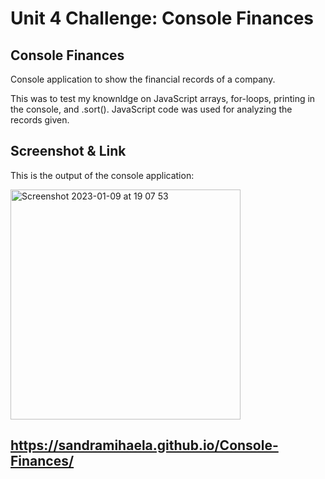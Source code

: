 # Unit 4 Challenge: Console Finances

## Console Finances 

Console application to show the financial records of a company.

This was to test my knownldge on JavaScript arrays, for-loops, printing in the console, and .sort(). JavaScript code was used for analyzing the records given.

## Screenshot & Link


This is the output of the console application: 


<img width="368" alt="Screenshot 2023-01-09 at 19 07 53" src="https://user-images.githubusercontent.com/117038215/211389053-e2f8c942-c841-4f52-89c9-dcf8019e325b.png">


## https://sandramihaela.github.io/Console-Finances/
